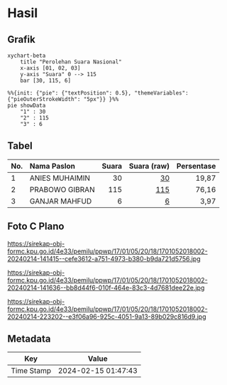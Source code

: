 # Hasil

## Grafik

```mermaid
xychart-beta
    title "Perolehan Suara Nasional"
    x-axis [01, 02, 03]
    y-axis "Suara" 0 --> 115
    bar [30, 115, 6]
```

```mermaid
%%{init: {"pie": {"textPosition": 0.5}, "themeVariables": {"pieOuterStrokeWidth": "5px"}} }%%
pie showData
    "1" : 30
    "2" : 115
    "3" : 6
```

## Tabel

| No. | Nama Paslon    | Suara | Suara (raw) | Persentase |
|:--- |:-------------- | -----:| -----------:| ----------:|
| 1   | ANIES MUHAIMIN | 30    | [30][p-1]   | 19,87      |
| 2   | PRABOWO GIBRAN | 115   | [115][p-2]  | 76,16      |
| 3   | GANJAR MAHFUD  | 6     | [6][p-3]    | 3,97       |


[p-1]: https://github.com/gigit-pemilu/pemilu-2024/blob/main/pilpres/hitung-suara/sub/17-bengkulu/sub/01-bengkulu-selatan/sub/05-kota-manna/sub/2018-padang-berangin/sub/002-tps/sub/paslon-1.txt
[p-2]: https://github.com/gigit-pemilu/pemilu-2024/blob/main/pilpres/hitung-suara/sub/17-bengkulu/sub/01-bengkulu-selatan/sub/05-kota-manna/sub/2018-padang-berangin/sub/002-tps/sub/paslon-2.txt
[p-3]: https://github.com/gigit-pemilu/pemilu-2024/blob/main/pilpres/hitung-suara/sub/17-bengkulu/sub/01-bengkulu-selatan/sub/05-kota-manna/sub/2018-padang-berangin/sub/002-tps/sub/paslon-3.txt

## Foto C Plano

https://sirekap-obj-formc.kpu.go.id/4e33/pemilu/ppwp/17/01/05/20/18/1701052018002-20240214-141415--cefe3612-a751-4973-b380-b9da721d5756.jpg

https://sirekap-obj-formc.kpu.go.id/4e33/pemilu/ppwp/17/01/05/20/18/1701052018002-20240214-141636--bb8d44f6-010f-464e-83c3-4d7681dee22e.jpg

https://sirekap-obj-formc.kpu.go.id/4e33/pemilu/ppwp/17/01/05/20/18/1701052018002-20240214-223202--e3f06a96-925c-4051-9a13-89b029c816d9.jpg


## Metadata

| Key        | Value               |
| ---------- | ------------------- |
| Time Stamp | 2024-02-15 01:47:43 |



